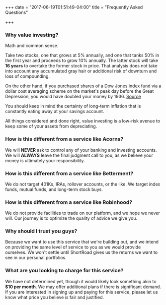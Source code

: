 +++
date = "2017-06-19T01:51:49-04:00"
title = "Frequently Asked Questions"

+++
<br />

### Why value investing?

Math and common sense.

Take two stocks, one that grows at 5% annually, and one that tanks 50% in the first year and proceeds to grow 10% annually. The latter stock will take **16 years** to overtake the former stock in price. That analysis does not take into account any accumulated gray hair or additional risk of downturn and loss of compounding.

On the other hand, if you purchased shares of a Dow Jones index fund via a dollar cost averaging scheme on the market's peak day before the Great Depression, you would have doubled your money by 1936. [Source](http://clark.com/personal-finance-credit/investing-retirement/dollar-cost-averaging-through-the-great-depression/)

You should keep in mind the certainty of long-term inflation that is constantly eating away at your savings account.

All things considered and done right, value investing is a low-risk avenue to keep some of your assets from depreciating.

### How is this different from a service like Acorns?

We will **NEVER** ask to control any of your banking and investing accounts. We will **ALWAYS** leave the final judgment call to you, as we believe your money is ultimately your responsibility.

### How is this different from a service like Betterment?

We do not target 401Ks, IRAs, rollover accounts, or the like. We target index funds, mutual funds, and long-term stock buys.

### How is this different from a service like Robinhood?

We do not provide facilities to trade on our platform, and we hope we never will. Our journey is to optimize the quality of advice we give you.

### Why should I trust you guys?

Because we want to use this service that we're building out, and we intend on providing the same level of service to you as we would provide ourselves. We won't settle until ShortRoad gives us the returns we want to see in our personal portfolios.

### What are you looking to charge for this service?

We have not determined yet, though it would likely look something akin to **$10 per month**. We may offer additional plans if there is significant demand. If you are interested in signing up and paying for this service, please let us know what price you believe is fair and justified.
